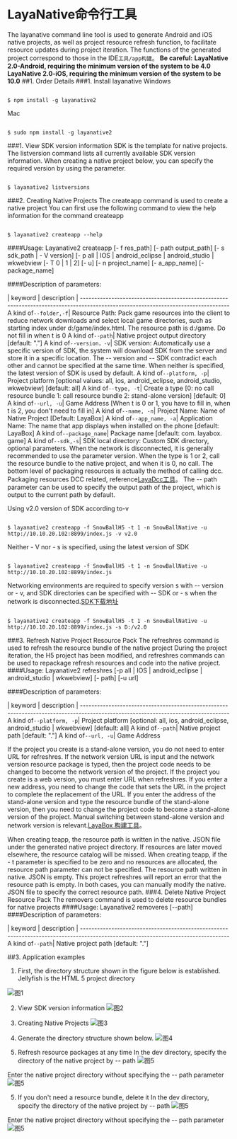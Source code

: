 # LayaNative命令行工具
The layanative command line tool is used to generate Android and iOS native projects, as well as project resource refresh function, to facilitate resource updates during project iteration.
The functions of the generated project correspond to those in the IDE`工具/app构建`。
**Be careful:**
**LayaNative 2.0-Android, requiring the minimum version of the system to be 4.0**
**LayaNative 2.0-iOS, requiring the minimum version of the system to be 10.0**
##1. Order Details
###1. Install layanative
Windows

```

$ npm install -g layanative2  
```

Mac

```

$ sudo npm install -g layanative2  
```

###1. View SDK version information
SDK is the template for native projects. The listversion command lists all currently available SDK version information. When creating a native project below, you can specify the required version by using the parameter.

```

$ layanative2 listversions  
```

###2. Creating Native Projects
The createapp command is used to create a native project
You can first use the following command to view the help information for the command createapp

```

$ layanative2 createapp --help
```

####Usage:
Layanative2 createapp [- f res_path] [- path output_path] [- s sdk_path | - V version] [- p all | IOS | android_eclipse | android_studio | wkwebview [- T 0 | 1 | 2] [- u] [- n project_name] [- a_app_name] [- package_name]

####Description of parameters:

| keyword | description
| ----------------------------------------------------------------------------------------------------------------------------------
A kind of`--folder,-f`| Resource Path: Pack game resources into the client to reduce network downloads and select local game directories, such as starting index under d:/game/index.html. The resource path is d:/game. Do not fill in when t is 0
A kind of`--path`| Native project output directory [default: "."]
A kind of`--version，-v`| SDK version: Automatically use a specific version of SDK, the system will download SDK from the server and store it in a specific location. The -- version and -- SDK contradict each other and cannot be specified at the same time. When neither is specified, the latest version of SDK is used by default.
A kind of`--platform, -p`| Project platform [optional values: all, ios, android_eclipse, android_studio, wkwebview] [default: all]
A kind of`--type, -t`| Create a type [0: no call resource bundle 1: call resource bundle 2: stand-alone version] [default: 0]
A kind of`--url, -u`| Game Address [When t is 0 or 1, you have to fill in, when t is 2, you don't need to fill in]
A kind of`--name, -n`| Project Name: Name of Native Project [Default: LayaBox]
A kind of`--app_name, -a`| Application Name: The name that app displays when installed on the phone [default: LayaBox]
A kind of`--package_name`| Package name [default: com. layabox. game]
A kind of`--sdk,-s`| SDK local directory: Custom SDK directory, optional parameters. When the network is disconnected, it is generally recommended to use the parameter version.
When the type is 1 or 2, call the resource bundle to the native project, and when it is 0, no call. The bottom level of packaging resources is actually the method of calling dcc. Packaging resources DCC related, reference[LayaDcc工具](https://ldc.layabox.com/doc2/?nav=zh-as-6-2-0)。
The -- path parameter can be used to specify the output path of the project, which is output to the current path by default.

Using v2.0 version of SDK according to-v

```

$ layanative2 createapp -f SnowBallH5 -t 1 -n SnowBallNative -u http://10.10.20.102:8899/index.js -v v2.0
```


Neither - V nor - s is specified, using the latest version of SDK

```

$ layanative2 createapp -f SnowBallH5 -t 1 -n SnowBallNative -u http://10.10.20.102:8899/index.js
```

Networking environments are required to specify version s with -- version or - v, and SDK directories can be specified with -- SDK or - s when the network is disconnected.[SDK下载地址](https://ldc.layabox.com/layadownload/?type=layaairnative-LayaAir%20Native%20SDK%200.9.6)

```

$ layanative2 createapp -f SnowBallH5 -t 1 -n SnowBallNative -u http://10.10.20.102:8899/index.js -s D:/v2.0
```

###3. Refresh Native Project Resource Pack
The refreshres command is used to refresh the resource bundle of the native project
During the project iteration, the H5 project has been modified, and refreshres commands can be used to repackage refresh resources and code into the native project.
####Usage:
Layanative2 refreshres [-p all | IOS | android_eclipse | android_studio | wkwebview] [- path] [-u url]

####Description of parameters:

| keyword | description
| ----------------------------------------------------------------------------------------------------------------------------------
A kind of`--platform, -p`| Project platform [optional: all, ios, android_eclipse, android_studio | wkwebview] [default: all]
A kind of`--path`| Native project path [default: "."]
A kind of`--url, -u`| Game Address


If the project you create is a stand-alone version, you do not need to enter URL for refreshres. If the network version URL is input and the network version resource package is typed, then the project code needs to be changed to become the network version of the project.
If the project you create is a web version, you must enter URL when refreshres. If you enter a new address, you need to change the code that sets the URL in the project to complete the replacement of the URL. If you enter the address of the stand-alone version and type the resource bundle of the stand-alone version, then you need to change the project code to become a stand-alone version of the project.
Manual switching between stand-alone version and network version is relevant.[LayaBox 构建工具](https://ldc.layabox.com/doc2/?nav=zh-as-6-3-1)。

When creating teapp, the resource path is written in the native. JSON file under the generated native project directory. If resources are later moved elsewhere, the resource catalog will be missed. When creating teapp, if the - t parameter is specified to be zero and no resources are allocated, the resource path parameter can not be specified. The resource path written in native. JSON is empty. This project refreshres will report an error that the resource path is empty. In both cases, you can manually modify the native. JSON file to specify the correct resource path.
###4. Delete Native Project Resource Pack
The removers command is used to delete resource bundles for native projects
####Usage:
Layanative2 removeres [--path]
####Description of parameters:

| keyword | description
| ----------------------------------------------------------------------------------------------------------------------------------
A kind of`--path`| Native project path [default: "."]

##3. Application examples
1. First, the directory structure shown in the figure below is established. Jellyfish is the HTML 5 project directory

![图1](img/1.jpg)  

2. View SDK version information
![图2](img/2.jpg)  

3. Creating Native Projects
![图3](img/3.jpg)  

4. Generate the directory structure shown below.
![图4](img/4.jpg)  

5. Refresh resource packages at any time
In the dev directory, specify the directory of the native project by -- path
![图5](img/5.jpg)       

Enter the native project directory without specifying the -- path parameter
![图5](img/6.jpg)   

5. If you don't need a resource bundle, delete it
In the dev directory, specify the directory of the native project by -- path
![图5](img/7.jpg)    

Enter the native project directory without specifying the -- path parameter
![图5](img/8.jpg)  